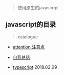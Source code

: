 > 使用原生的javascript

## javascript的目录

> catalogue

- [attention 注意点](./attention/)

- [自我总结](./summary/)

- [typescript](./typescript/README.md) 2018.02.09
